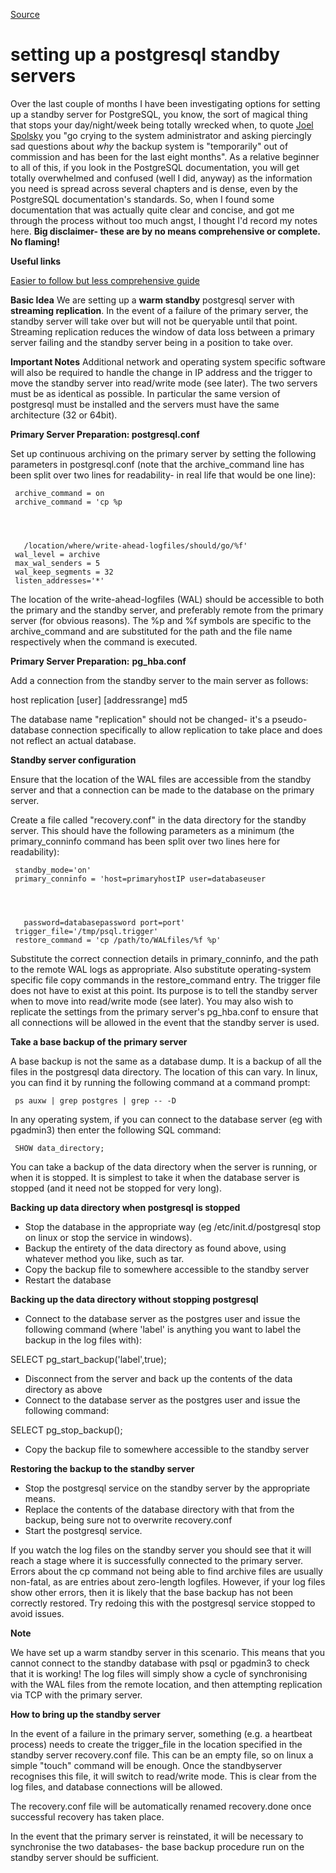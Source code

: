 

[Source](http://www.archaeogeek.com/blog/2011/08/11/setting-up-a-postgresql-standby-servers/ "Permalink to setting up a postgresql standby servers")

# setting up a postgresql standby servers

Over the last couple of months I have been investigating options for setting up a standby server for PostgreSQL, you know, the sort of magical thing that stops your day/night/week being totally wrecked when, to quote [Joel Spolsky][1]  you "go crying to the system administrator and asking piercingly sad questions about _why_ the backup system is "temporarily" out of commission and has been for the last eight months". As a relative beginner to all of this, if you look in the PostgreSQL documentation, you will get totally overwhelmed and confused (well I did, anyway) as the information you need is spread across several chapters and is dense, even by the PostgreSQL documentation's standards. So, when I found some documentation that was actually quite clear and concise, and got me through the process without too much angst, I thought I'd record my notes here. **Big disclaimer- these are by no means comprehensive or complete. No flaming!**

**Useful links**

[Easier to follow but less comprehensive guide][2]

**Basic Idea** We are setting up a **warm standby** postgresql server with **streaming replication**. In the event of a failure of the primary server, the standby server will take over but will not be queryable until that point. Streaming replication reduces the window of data loss between a primary server failing and the standby server being in a position to take over.

**Important Notes** Additional network and operating system specific software will also be required to handle the change in IP address and the trigger to move the standby server into read/write mode (see later). The two servers must be as identical as possible. In particular the same version of postgresql must be installed and the servers must have the same architecture (32 or 64bit).

**Primary Server Preparation: postgresql.conf**

Set up continuous archiving on the primary server by setting the following parameters in postgresql.conf (note that the archive_command line has been split over two lines for readability- in real life that would be one line):
    
    
     archive_command = on
     archive_command = 'cp %p
    
    
    
    
       /location/where/write-ahead-logfiles/should/go/%f'
     wal_level = archive
     max_wal_senders = 5
     wal_keep_segments = 32
     listen_addresses='*'
    

The location of the write-ahead-logfiles (WAL) should be accessible to both the primary and the standby server, and preferably remote from the primary server (for obvious reasons). The %p and %f symbols are specific to the archive_command and are substituted for the path and the file name respectively when the command is executed.

**Primary Server Preparation:** **pg_hba.conf**

Add a connection from the standby server to the main server as follows:

host replication [user] [addressrange] md5

The database name "replication" should not be changed- it's a pseudo-database connection specifically to allow replication to take place and does not reflect an actual database.

**Standby server configuration**

Ensure that the location of the WAL files are accessible from the standby server and that a connection can be made to the database on the primary server.

Create a file called "recovery.conf" in the data directory for the standby server. This should have the following parameters as a minimum (the primary_conninfo command has been split over two lines here for readability):
    
    
     standby_mode='on'
     primary_conninfo = 'host=primaryhostIP user=databaseuser
    
    
    
    
       password=databasepassword port=port'
     trigger_file='/tmp/psql.trigger'
     restore_command = 'cp /path/to/WALfiles/%f %p'
    

Substitute the correct connection details in primary_conninfo, and the path to the remote WAL logs as appropriate. Also substitute operating-system specific file copy commands in the restore_command entry. The trigger file does not have to exist at this point. Its purpose is to tell the standby server when to move into read/write mode (see later). You may also wish to replicate the settings from the primary server's pg_hba.conf to ensure that all connections will be allowed in the event that the standby server is used.

**Take a base backup of the primary server**

A base backup is not the same as a database dump. It is a backup of all the files in the postgresql data directory. The location of this can vary. In linux, you can find it by running the following command at a command prompt:
    
    
     ps auxw | grep postgres | grep -- -D
    

In any operating system, if you can connect to the database server (eg with pgadmin3) then enter the following SQL command:
    
    
     SHOW data_directory;
    

You can take a backup of the data directory when the server is running, or when it is stopped. It is simplest to take it when the database server is stopped (and it need not be stopped for very long).

**Backing up data directory when postgresql is stopped**

* Stop the database in the appropriate way (eg /etc/init.d/postgresql stop on linux or stop the service in windows).
* Backup the entirety of the data directory as found above, using whatever method you like, such as tar.
* Copy the backup file to somewhere accessible to the standby server
* Restart the database

**Backing up the data directory without stopping postgresql**

* Connect to the database server as the postgres user and issue the following command (where 'label' is anything you want to label the backup in the log files with):

SELECT pg_start_backup('label',true);

* Disconnect from the server and back up the contents of the data directory as above
* Connect to the database server as the postgres user and issue the following command:

SELECT pg_stop_backup();

* Copy the backup file to somewhere accessible to the standby server

**Restoring the backup to the standby server**

* Stop the postgresql service on the standby server by the appropriate means.
* Replace the contents of the database directory with that from the backup, being sure not to overwrite recovery.conf
* Start the postgresql service.

If you watch the log files on the standby server you should see that it will reach a stage where it is successfully connected to the primary server. Errors about the cp command not being able to find archive files are usually non-fatal, as are entries about zero-length logfiles. However, if your log files show other errors, then it is likely that the base backup has not been correctly restored. Try redoing this with the postgresql service stopped to avoid issues.

**Note**

We have set up a warm standby server in this scenario. This means that you cannot connect to the standby database with psql or pgadmin3 to check that it is working! The log files will simply show a cycle of synchronising with the WAL files from the remote location, and then attempting replication via TCP with the primary server.

**How to bring up the standby server**

In the event of a failure in the primary server, something (e.g. a heartbeat process) needs to create the trigger_file in the location specified in the standby server recovery.conf file. This can be an empty file, so on linux a simple "touch" command will be enough. Once the standbyserver recognises this file, it will switch to read/write mode. This is clear from the log files, and database connections will be allowed.

The recovery.conf file will be automatically renamed recovery.done once successful recovery has taken place.

In the event that the primary server is reinstated, it will be necessary to synchronise the two databases- the base backup procedure run on the standby server should be sufficient.

[1]: http://www.joelonsoftware.com/
[2]: http://eggie5.com/15-setting-up-pg9-streaming-replication

  
